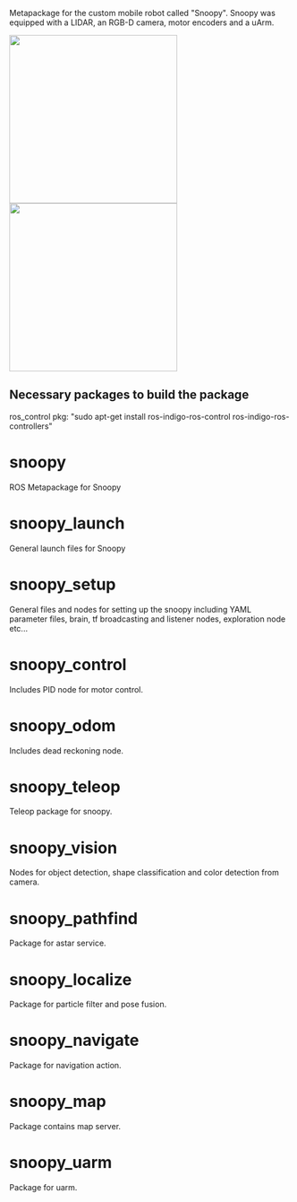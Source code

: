 Metapackage for the custom mobile robot called "Snoopy". Snoopy was equipped with a LIDAR, an RGB-D camera, motor encoders and a uArm. 

<img src="https://github.com/emreay-/snoopy/blob/master/demos/render.png" width="300"> <img src="https://github.com/emreay-/snoopy/blob/master/demos/robot.jpg" width="300"> 



## Necessary packages to build the package
ros_control pkg: "sudo apt-get install ros-indigo-ros-control ros-indigo-ros-controllers"


# snoopy
ROS Metapackage for Snoopy 

# snoopy_launch
General launch files for Snoopy

# snoopy_setup
General files and nodes for setting up the snoopy including YAML parameter files, brain, tf broadcasting and listener nodes, exploration node etc...

# snoopy_control
Includes PID node for motor control. 

# snoopy_odom
Includes dead reckoning node. 

# snoopy_teleop
Teleop package for snoopy.

# snoopy_vision
Nodes for object detection, shape classification and color detection from camera.

# snoopy_pathfind
Package for astar service.

# snoopy_localize
Package for particle filter and pose fusion.

# snoopy_navigate
Package for navigation action. 

# snoopy_map
Package contains map server. 

# snoopy_uarm
Package for uarm.
